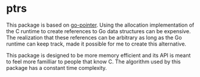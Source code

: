 # ptrs

This package is based on [go-pointer](https://github.com/mattn/go-pointer/).
Using the allocation implementation of the C runtime to create references to Go
data structures can be expensive. The realization that these references can be
arbitrary as long as the Go runtime can keep track, made it possible for me to
create this alternative.

This package is designed to be more memory efficient and its API is meant to
feel more familliar to people that know C. The algorithm used by this package
has a constant time complexity.
